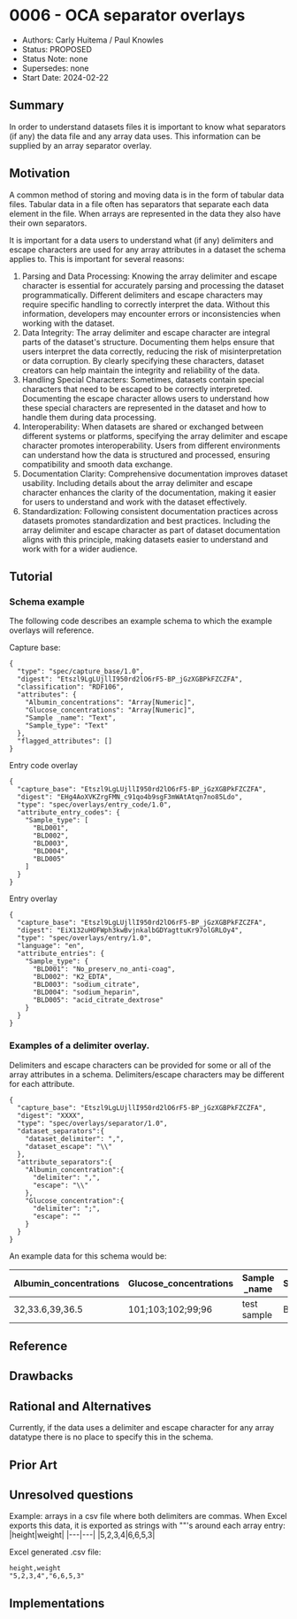 # 0006 - OCA separator overlays
- Authors: Carly Huitema / Paul Knowles
- Status: PROPOSED
- Status Note: none
- Supersedes: none
- Start Date: 2024-02-22

## Summary
In order to understand datasets files it is important to know what separators (if any) the data file and any array data uses. This information can be supplied by an array separator overlay.

## Motivation
A common method of storing and moving data is in the form of tabular data files. Tabular data in a file often has separators that separate each data element in the file. When arrays are represented in the data they also have their own separators.

It is important for a data users to understand what (if any) delimiters and escape characters are used for any array attributes in a dataset the schema applies to. This is important for several reasons:

1. Parsing and Data Processing: Knowing the array delimiter and escape character is essential for accurately parsing and processing the dataset programmatically. Different delimiters and escape characters may require specific handling to correctly interpret the data. Without this information, developers may encounter errors or inconsistencies when working with the dataset.
2. Data Integrity: The array delimiter and escape character are integral parts of the dataset's structure. Documenting them helps ensure that users interpret the data correctly, reducing the risk of misinterpretation or data corruption. By clearly specifying these characters, dataset creators can help maintain the integrity and reliability of the data.
3. Handling Special Characters: Sometimes, datasets contain special characters that need to be escaped to be correctly interpreted. Documenting the escape character allows users to understand how these special characters are represented in the dataset and how to handle them during data processing.
4. Interoperability: When datasets are shared or exchanged between different systems or platforms, specifying the array delimiter and escape character promotes interoperability. Users from different environments can understand how the data is structured and processed, ensuring compatibility and smooth data exchange.
5. Documentation Clarity: Comprehensive documentation improves dataset usability. Including details about the array delimiter and escape character enhances the clarity of the documentation, making it easier for users to understand and work with the dataset effectively.
6. Standardization: Following consistent documentation practices across datasets promotes standardization and best practices. Including the array delimiter and escape character as part of dataset documentation aligns with this principle, making datasets easier to understand and work with for a wider audience.

## Tutorial

### Schema example

The following code describes an example schema to which the example overlays will reference.

Capture base:
```
{
  "type": "spec/capture_base/1.0",
  "digest": "Etszl9LgLUjllI950rd2lO6rF5-BP_jGzXGBPkFZCZFA",
  "classification": "RDF106",
  "attributes": {
    "Albumin_concentrations": "Array[Numeric]",
    "Glucose_concentrations": "Array[Numeric]",
    "Sample _name": "Text",
    "Sample_type": "Text"
  },
  "flagged_attributes": []
}
```
Entry code overlay
```
{
  "capture_base": "Etszl9LgLUjllI950rd2lO6rF5-BP_jGzXGBPkFZCZFA",
  "digest": "EHg4AoXVKZrgFMN_c91qo4b9sgF3mWAtAtqn7no85Ldo",
  "type": "spec/overlays/entry_code/1.0",
  "attribute_entry_codes": {
    "Sample_type": [
      "BLD001",
      "BLD002",
      "BLD003",
      "BLD004",
      "BLD005"
    ]
  }
}
```
Entry overlay
```
{
  "capture_base": "Etszl9LgLUjllI950rd2lO6rF5-BP_jGzXGBPkFZCZFA",
  "digest": "EiX132uHOFWph3kwBvjnkalbGDYagttuKr97olGRLOy4",
  "type": "spec/overlays/entry/1.0",
  "language": "en",
  "attribute_entries": {
    "Sample_type": {
      "BLD001": "No_preserv_no_anti-coag",
      "BLD002": "K2_EDTA",
      "BLD003": "sodium_citrate",
      "BLD004": "sodium_heparin",
      "BLD005": "acid_citrate_dextrose"
    }
  }
}
```
### Examples of a delimiter overlay.
Delimiters and escape characters can be provided for some or all of the array attributes in a schema. Delimiters/escape characters may be different for each attribute.
```
{
  "capture_base": "Etszl9LgLUjllI950rd2lO6rF5-BP_jGzXGBPkFZCZFA",
  "digest": "XXXX",
  "type": "spec/overlays/separator/1.0",
  "dataset_separators":{
    "dataset_delimiter": ",",
    "dataset_escape": "\\"
  },
  "attribute_separators":{
    "Albumin_concentration":{
      "delimiter": ",",
      "escape": "\\"
    },
    "Glucose_concentration":{
      "delimiter": ";",
      "escape": ""
    }
  }
}
```
An example data for this schema would be:

|Albumin_concentrations|Glucose_concentrations|Sample _name|Sample_type|
|---|---|---|---|
|32,33.6,39,36.5|101;103;102;99;96|test sample|BLD001|

## Reference


## Drawbacks


## Rational and Alternatives
Currently, if the data uses a delimiter and escape character for any array datatype there is no place to specify this in the schema.

## Prior Art


## Unresolved questions
Example: arrays in a csv file where both delimiters are commas.
When Excel exports this data, it is exported as strings with ""'s around each array entry: 
|height|weight|
|---|---|
|5,2,3,4|6,6,5,3|

Excel generated .csv file:
```
height,weight
"5,2,3,4","6,6,5,3"
```

## Implementations


